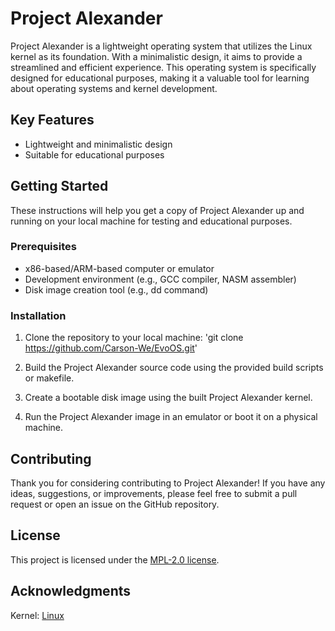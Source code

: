 # Project Alexander

Project Alexander is a lightweight operating system that utilizes the Linux kernel as its foundation. With a minimalistic design, it aims to provide a streamlined and efficient experience. This operating system is specifically designed for educational purposes, making it a valuable tool for learning about operating systems and kernel development.

## Key Features

- Lightweight and minimalistic design
- Suitable for educational purposes

## Getting Started

These instructions will help you get a copy of Project Alexander up and running on your local machine for testing and educational purposes.

### Prerequisites

- x86-based/ARM-based computer or emulator
- Development environment (e.g., GCC compiler, NASM assembler)
- Disk image creation tool (e.g., dd command)

### Installation

1. Clone the repository to your local machine: 'git clone https://github.com/Carson-We/EvoOS.git'

2. Build the Project Alexander source code using the provided build scripts or makefile.

3. Create a bootable disk image using the built Project Alexander kernel.

4. Run the Project Alexander image in an  emulator or boot it on a physical machine.

## Contributing

Thank you for considering contributing to Project Alexander! If you have any ideas, suggestions, or improvements, please feel free to submit a pull request or open an issue on the GitHub repository.

## License

This project is licensed under the [MPL-2.0 license](LICENSE).

## Acknowledgments

Kernel: [Linux](https://github.com/torvalds/linux)
